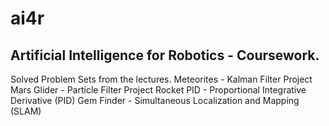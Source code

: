 # ai4r
## Artificial Intelligence for Robotics - Coursework.

Solved Problem Sets from the lectures.
Meteorites - Kalman Filter Project
Mars Glider - Particle Filter Project
Rocket PID - Proportional Integrative Derivative (PID)
Gem Finder - Simultaneous Localization and Mapping (SLAM)

